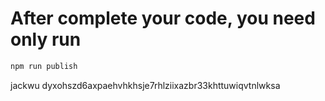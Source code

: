 # After complete your code, you need only run 
``` bash
npm run publish
```

jackwu
dyxohszd6axpaehvhkhsje7rhlziixazbr33khttuwiqvtnlwksa
